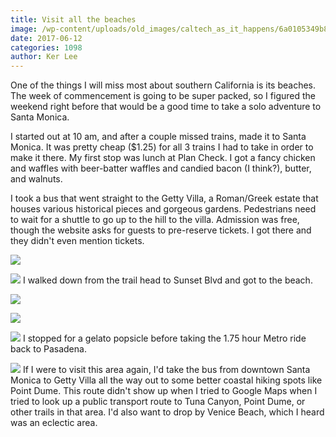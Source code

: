 ```yaml
---
title: Visit all the beaches
image: /wp-content/uploads/old_images/caltech_as_it_happens/6a0105349b8251970b01b8d28bbc27970c.jpg
date: 2017-06-12
categories: 1098
author: Ker Lee
---
```


One of the things I will miss most about southern California is its beaches. The week of commencement is going to be super packed, so I figured the weekend right before that would be a good time to take a solo adventure to Santa Monica.

I started out at 10 am, and after a couple missed trains, made it to Santa Monica. It was pretty cheap ($1.25) for all 3 trains I had to take in order to make it there. My first stop was lunch at Plan Check. I got a fancy chicken and waffles with beer-batter waffles and candied bacon (I think?), butter, and walnuts.

I took a bus that went straight to the Getty Villa, a Roman/Greek estate that houses various historical pieces and gorgeous gardens. Pedestrians need to wait for a shuttle to go up to the hill to the villa. Admission was free, though the website asks for guests to pre-reserve tickets. I got there and they didn't even mention tickets.


![](/old_images/caltech_as_it_happens/6a0105349b8251970b01b8d28bbc0e970c.jpg)

![](/old_images/caltech_as_it_happens/6a0105349b8251970b01b8d28bbc23970c.jpg)
I walked down from the trail head to Sunset Blvd and got to the beach. 


![](/old_images/caltech_as_it_happens/6a0105349b8251970b01b8d28bbc1f970c.jpg)

![](/old_images/caltech_as_it_happens/6a0105349b8251970b01b8d28bbc33970c.jpg)

![](/old_images/caltech_as_it_happens/6a0105349b8251970b01b8d28bbc2b970c.jpg)
I stopped for a gelato popsicle before taking the 1.75 hour Metro ride back to Pasadena.


![](/old_images/caltech_as_it_happens/6a0105349b8251970b01b8d28bbc12970c.jpg)
If I were to visit this area again, I'd take the bus from downtown Santa Monica to Getty Villa all the way out to some better coastal hiking spots like Point Dume. This route didn't show up when I tried to Google Maps when I tried to look up a public transport route to Tuna Canyon, Point Dume, or other trails in that area. I'd also want to drop by Venice Beach, which I heard was an eclectic area.

